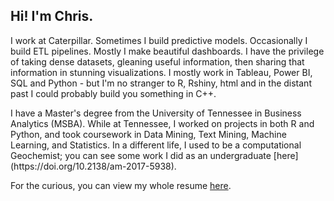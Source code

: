## Hi! I'm Chris.

<p>I work at Caterpillar. Sometimes I build predictive models. Occasionally I build ETL pipelines. Mostly I make beautiful dashboards. I have the privilege of taking dense datasets, gleaning useful information, then sharing that information in stunning visualizations. I mostly work in Tableau, Power BI, SQL and Python - but I'm no stranger to R, Rshiny, html and in the distant past I could probably build you something in C++.</p>
I have a Master's degree from the University of Tennessee in Business Analytics (MSBA). While at Tennessee, I worked on projects in both R and Python, and took coursework in Data Mining, Text Mining, Machine Learning, and Statistics. In a different life, I used to be a computational Geochemist; you can see some work I did as an undergraduate [here](https://doi.org/10.2138/am-2017-5938).  
  
For the curious, you can view my whole resume [here](http://cshurt.github.io/Resume.pdf).
